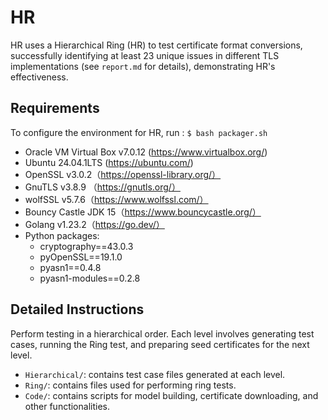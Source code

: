 # HR

HR uses a Hierarchical Ring (HR) to test certificate format conversions, successfully identifying at least 23 unique issues in different TLS implementations (see `report.md` for details), demonstrating HR's effectiveness.

## Requirements

To configure the environment for HR, run : `$ bash packager.sh`

+ Oracle VM Virtual Box v7.0.12 (https://www.virtualbox.org/)
+ Ubuntu 24.04.1LTS (https://ubuntu.com/)
+ OpenSSL v3.0.2（https://openssl-library.org/）
+ GnuTLS v3.8.9 （https://gnutls.org/）
+ wolfSSL v5.7.6（https://www.wolfssl.com/）
+ Bouncy Castle JDK 15（https://www.bouncycastle.org/）
+ Golang v1.23.2（https://go.dev/）
+ Python packages:
  - cryptography==43.0.3
  - pyOpenSSL==19.1.0
  - pyasn1==0.4.8
  - pyasn1-modules==0.2.8

## Detailed Instructions

Perform testing in a hierarchical order. Each level involves generating test cases, running the Ring test, and preparing seed certificates for the next level.

- `Hierarchical/`: contains test case files generated at each level.
- `Ring/`: contains files used for performing ring tests.
- `Code/`: contains scripts for model building, certificate downloading, and other functionalities.

